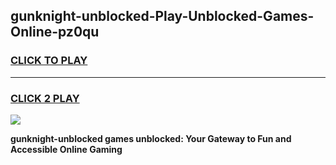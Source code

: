 
## gunknight-unblocked-Play-Unblocked-Games-Online-pz0qu
<h3>
<a href="https://premium76.site?title=gunknight-unblocked&ref=25A">CLICK TO PLAY</a></h3>
<hr>

<h3>
<a href="https://premium76.site?title=gunknight-unblocked&ref=25A">CLICK 2 PLAY</a>
  
</h3>

<a href="https://premium76.site?title=gunknight-unblocked&ref=25A"><img src="https://clearcache.store/games.png"></a>


**gunknight-unblocked games unblocked: Your Gateway to Fun and Accessible Online Gaming**
